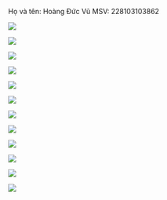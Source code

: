 Họ và tên: Hoàng Đức Vũ
MSV: 228103103862


![](./assets/pages/SplashScreen.jpg)

![](./assets/pages/OnboardingScreen.jpg)

![](./assets/pages/SignInScreen.jpg)

![](./assets/pages/NumberScreen.jpg)

![](./assets/pages/VerificationScreen.jpg)

![](./assets/pages/SelectLocationScreen.jpg)

![](./assets/pages/SelectLocationScreen.jpg)

![](./assets/pages/LoginScreen.jpg)

![](./assets/pages/SignUpScreen.jpg)

![](./assets/pages/HomeScreen.jpg)

![](./assets/pages/ExploreScreen.jpg)

![](./assets/pages/ProductDetailScreen.jpg)
